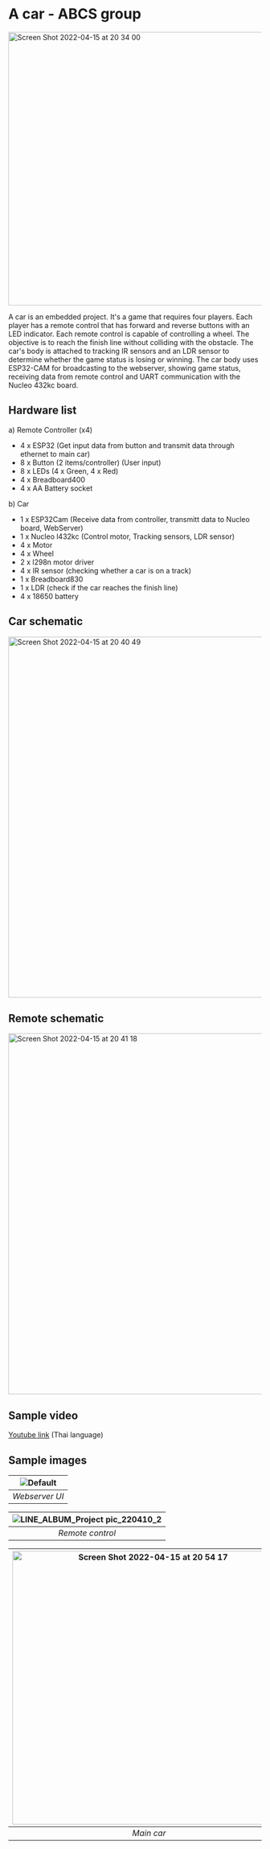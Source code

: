 # A car - ABCS group
<img width="544" alt="Screen Shot 2022-04-15 at 20 34 00" src="https://user-images.githubusercontent.com/65077907/163577048-6506dd12-51be-4d36-86c8-fc2e2f85d3ae.png">

A car is an embedded project. It's a game that requires four players. Each player has a remote control that has forward and reverse buttons with an LED indicator. Each remote control is capable of controlling a wheel. The objective is to reach the finish line without colliding with the obstacle. The car's body is attached to tracking IR sensors and an LDR sensor to determine whether the game status is losing or winning. The car body uses ESP32-CAM for broadcasting to the webserver, showing game status, receiving data from remote control and UART communication with the Nucleo 432kc board.

## Hardware list


a) Remote Controller (x4)
- 4 x ESP32 (Get input data from button and transmit data through ethernet to main car)
- 8 x Button (2 items/controller) (User input)
- 8 x LEDs (4 x Green, 4 x Red)
- 4 x Breadboard400
- 4 x AA Battery socket


b) Car
- 1 x ESP32Cam (Receive data from controller, transmitt data to Nucleo board, WebServer)
- 1 x Nucleo l432kc (Control motor, Tracking sensors, LDR sensor)
- 4 x Motor
- 4 x Wheel
- 2 x l298n motor driver
- 4 x IR sensor (checking whether a car is on a track)
- 1 x Breadboard830
- 1 x LDR (check if the car reaches the finish line)
- 4 x 18650 battery


## Car schematic
<img width="718" alt="Screen Shot 2022-04-15 at 20 40 49" src="https://user-images.githubusercontent.com/65077907/163577767-e355cfab-6329-4e5d-ac96-c54cc7f16473.png">


## Remote schematic
<img width="718" alt="Screen Shot 2022-04-15 at 20 41 18" src="https://user-images.githubusercontent.com/65077907/163577818-27a6fd9f-3644-48cc-9771-739d68f0a749.png">

## Sample video
<a href="https://www.youtube.com/watch?v=36a-GIQDX9A&t">Youtube link</a> (Thai language)

## Sample images
|![Default](https://user-images.githubusercontent.com/65077907/163578954-8ed4dfc7-995c-4720-924d-c509b0455ad9.jpg)|
|:--:| 
| *Webserver UI* |

|![LINE_ALBUM_Project pic_220410_2](https://user-images.githubusercontent.com/65077907/163579524-e201ca7b-bcfe-481c-90bc-caa6e92a651b.jpg)|
|:--:| 
| *Remote control* |

|<img width="544" alt="Screen Shot 2022-04-15 at 20 54 17" src="https://user-images.githubusercontent.com/65077907/163579345-a224f899-42f4-4749-a782-2ec72856823e.png">|
|:--:| 
| *Main car* |


